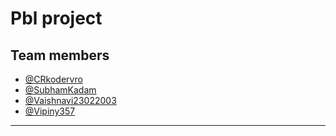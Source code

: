 # Pbl project 

## Team members

- [@CRkodervro](https://github.com/CRkodervro)
- [@SubhamKadam](https://github.com/SubhamKadam/SubhamKadam)
- [@Vaishnavi23022003](https://github.com/Vaishnavi23022003)
- [@Vipiny357](https://github.com/Vipiny357)

---
